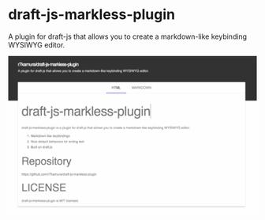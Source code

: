 # draft-js-markless-plugin
A plugin for draft-js that allows you to create a markdown-like keybinding WYSIWYG editor.

![demo](/images/demo.gif)
